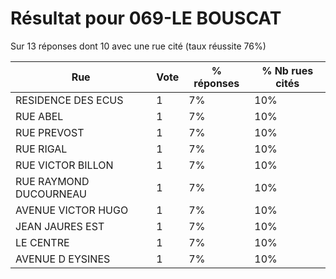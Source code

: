 # Résultat pour 069-LE BOUSCAT

Sur 13 réponses dont 10 avec une rue cité (taux réussite 76%)

| Rue | Vote | % réponses | % Nb rues cités|
|-----|------|------------|----------------|
| RESIDENCE DES ECUS | 1 | 7% | 10%|
| RUE ABEL | 1 | 7% | 10%|
| RUE PREVOST | 1 | 7% | 10%|
| RUE RIGAL | 1 | 7% | 10%|
| RUE VICTOR BILLON | 1 | 7% | 10%|
| RUE RAYMOND DUCOURNEAU | 1 | 7% | 10%|
| AVENUE VICTOR HUGO | 1 | 7% | 10%|
| JEAN JAURES EST | 1 | 7% | 10%|
| LE CENTRE | 1 | 7% | 10%|
| AVENUE D EYSINES | 1 | 7% | 10%|
